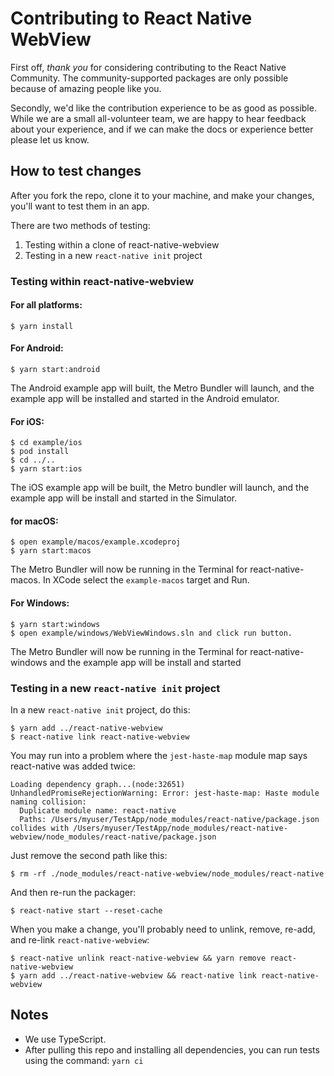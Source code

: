 # Contributing to React Native WebView

First off, _thank you_ for considering contributing to the React Native Community. The community-supported packages are only possible because of amazing people like you.

Secondly, we'd like the contribution experience to be as good as possible. While we are a small all-volunteer team, we are happy to hear feedback about your experience, and if we can make the docs or experience better please let us know.

## How to test changes

After you fork the repo, clone it to your machine, and make your changes, you'll want to test them in an app.

There are two methods of testing:
1) Testing within a clone of react-native-webview
2) Testing in a new `react-native init` project

### Testing within react-native-webview

#### For all platforms:
```
$ yarn install
```

#### For Android:
```
$ yarn start:android
```

The Android example app will built, the Metro Bundler will launch, and the example app will be installed and started in the Android emulator.

#### For iOS:
```
$ cd example/ios
$ pod install
$ cd ../..
$ yarn start:ios
```

The iOS example app will be built, the Metro bundler will launch, and the example app will be install and started in the Simulator.

#### for macOS:
```
$ open example/macos/example.xcodeproj
$ yarn start:macos
```

The Metro Bundler will now be running in the Terminal for react-native-macos.  In XCode select the `example-macos` target and Run.

#### For Windows:
```
$ yarn start:windows
$ open example/windows/WebViewWindows.sln and click run button.
```

The Metro Bundler will now be running in the Terminal for react-native-windows and the example app will be install and started

### Testing in a new `react-native init` project

In a new `react-native init` project, do this:

```
$ yarn add ../react-native-webview
$ react-native link react-native-webview
```

You may run into a problem where the `jest-haste-map` module map says react-native was added twice:

```
Loading dependency graph...(node:32651) UnhandledPromiseRejectionWarning: Error: jest-haste-map: Haste module naming collision:
  Duplicate module name: react-native
  Paths: /Users/myuser/TestApp/node_modules/react-native/package.json collides with /Users/myuser/TestApp/node_modules/react-native-webview/node_modules/react-native/package.json
```

Just remove the second path like this:

```
$ rm -rf ./node_modules/react-native-webview/node_modules/react-native
```

And then re-run the packager:

```
$ react-native start --reset-cache
```

When you make a change, you'll probably need to unlink, remove, re-add, and re-link `react-native-webview`:

```
$ react-native unlink react-native-webview && yarn remove react-native-webview
$ yarn add ../react-native-webview && react-native link react-native-webview
```

## Notes

- We use TypeScript.
- After pulling this repo and installing all dependencies, you can run tests using the command: `yarn ci`
